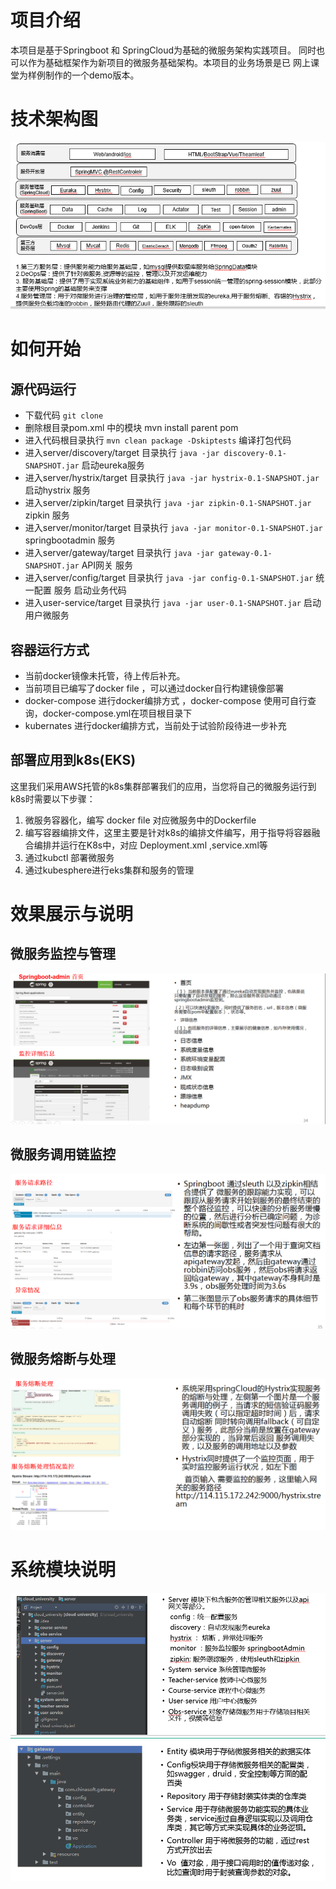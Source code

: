 # 项目介绍
  本项目是基于Springboot 和 SpringCloud为基础的微服务架构实践项目。
  同时也可以作为基础框架作为新项目的微服务基础架构。本项目的业务场景是已
  网上课堂为样例制作的一个demo版本。
# 技术架构图
![](https://github.com/VerRan/photo/blob/master/%E7%B3%BB%E7%BB%9F%E6%8A%80%E6%9C%AF%E6%9E%B6%E6%9E%84%E5%9B%BE.png)

# 如何开始
## 源代码运行
* 下载代码 ``git clone ``
* 删除根目录pom.xml 中的模块 mvn install parent pom
* 进入代码根目录执行 ``mvn clean package -Dskiptests`` 编译打包代码
* 进入server/discovery/target 目录执行 ``java -jar discovery-0.1-SNAPSHOT.jar`` 启动eureka服务
* 进入server/hystrix/target 目录执行 ``java -jar hystrix-0.1-SNAPSHOT.jar`` 启动hystrix 服务
* 进入server/zipkin/target 目录执行 ``java -jar zipkin-0.1-SNAPSHOT.jar`` zipkin 服务
* 进入server/monitor/target 目录执行 ``java -jar monitor-0.1-SNAPSHOT.jar`` springbootadmin 服务
* 进入server/gateway/target 目录执行 ``java -jar gateway-0.1-SNAPSHOT.jar`` API网关 服务
* 进入server/config/target 目录执行 ``java -jar config-0.1-SNAPSHOT.jar`` 统一配置 服务
启动业务代码
* 进入user-service/target 目录执行 ``java -jar user-0.1-SNAPSHOT.jar`` 启动用户微服务
## 容器运行方式
* 当前docker镜像未托管，待上传后补充。
* 当前项目已编写了docker file ，可以通过docker自行构建镜像部署
* docker-compose 进行docker编排方式 ，docker-compose 使用可自行查询，docker-compose.yml在项目根目录下
* kubernates 进行docker编排方式，当前处于试验阶段待进一步补充
## 部署应用到k8s(EKS)
这里我们采用AWS托管的k8s集群部署我们的应用，当您将自己的微服务运行到k8s时需要以下步骤：
1. 微服务容器化，编写 docker file 对应微服务中的Dockerfile
2. 编写容器编排文件，这里主要是针对k8s的编排文件编写，用于指导将容器融合编排并运行在K8s中，对应 Deployment.xml ,service.xml等
3. 通过kubctl 部署微服务
4. 通过kubesphere进行eks集群和服务的管理

# 效果展示与说明
## 微服务监控与管理
![](https://github.com/VerRan/photo/blob/master/%E5%BE%AE%E6%9C%8D%E5%8A%A1%E7%9B%91%E6%8E%A7-springbootadmin.png)
## 微服务调用链监控
![](https://github.com/VerRan/photo/blob/master/%E5%BE%AE%E6%9C%8D%E5%8A%A1-%E8%B0%83%E7%94%A8%E9%93%BE%E7%9B%91%E6%8E%A7.png)
## 微服务熔断与处理
![](https://github.com/VerRan/photo/blob/master/%E6%9C%8D%E5%8A%A1%E7%86%94%E6%96%AD%E7%9B%91%E6%8E%A7%E4%B8%8E%E5%A4%84%E7%90%86.png)
# 系统模块说明
![总体目录](https://github.com/VerRan/photo/blob/master/%E6%A8%A1%E5%9D%97%E8%AF%B4%E6%98%8E.png)
![微服务目录](https://github.com/VerRan/photo/blob/master/%E6%A8%A1%E5%9D%97%E8%AF%B4%E6%98%8E2.png)
